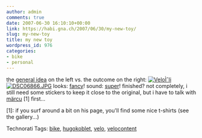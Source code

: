 ```yaml
---
author: admin
comments: true
date: 2007-06-30 16:10:10+00:00
link: https://habi.gna.ch/2007/06/30/my-new-toy/
slug: my-new-toy
title: my new toy
wordpress_id: 976
categories:
- bike
- personal
---
```


the [general idea](http://www.pedalmafia.com/mafid/mafia_id.html) on the left vs. the outcome on the right:
[![VeloÌˆli](https://habi.gna.ch/wp-content/uploads/2007/06/veloli-tm.jpg)](https://habi.gna.ch/wp-content/uploads/2007/06/veloli.jpg)[![DSC06866.JPG](https://habi.gna.ch/wp-content/uploads/2007/06/dsc06866-tm.jpg)](https://habi.gna.ch/wp-content/uploads/2007/06/dsc06866.jpg)
looks: [fancy](https://www.flickr.com/photos/habi/tags/hugokoblet/)!
sound: [super](http://www.youtube.com/watch?v=ezzC_cSe47I)!
finished? not completely, i still need some stickers to keep it close to the original, but i have to talk with [märcu](http://kreativpunkt.ch/) [1] first...

[1]: if you surf around a bit on his page, you'll find some nice t-shirts (see the gallery...)



Technorati Tags: [bike](http://www.technorati.com/tag/bike), [hugokoblet](http://www.technorati.com/tag/hugokoblet), [velo](http://www.technorati.com/tag/velo), [velocontent](http://www.technorati.com/tag/velocontent)
